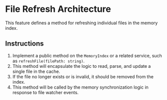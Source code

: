 # File Refresh Architecture

This feature defines a method for refreshing individual files in the memory index.

## Instructions

1.  Implement a public method on the `MemoryIndex` or a related service, such as `refreshFile(filePath: string)`.
2.  This method will encapsulate the logic to read, parse, and update a single file in the cache.
3.  If the file no longer exists or is invalid, it should be removed from the index.
4.  This method will be called by the memory synchronization logic in response to file watcher events.
